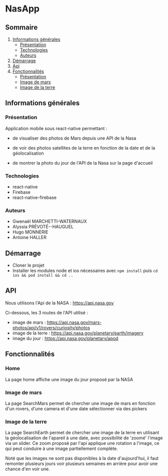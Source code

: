 # NasApp

## Sommaire
1. [Informations générales](#informations-generales)
    - [Présentation](#presentation)
    - [Technologies](#technologies)
    - [Auteurs](#auteurs)
2. [Démarrage](#demarrage)
3. [Api](#api)
3. [Fonctionnalités](#fonctionnalites)
    - [Présentation](#presentation)
    - [Image de mars](#image-de-mars)
    - [Image de la terre](#image-de-la-terre)
    
    
## Informations générales

### Présentation
Application mobile sous react-native permettant :
- de visualiser des photos de Mars depuis une API de la Nasa

- de voir des photos satellites de la terre en fonction de la date 
et de la géolocalisation

- de montrer la photo du jour de l'API de la Nasa sur la page d'accueil

### Technologies

- react-native
- Firebase
- react-native-firebase

### Auteurs

- Gwenaël MARCHETTI-WATERNAUX
- Alyssia PRÉVOTÉ--HAUGUEL
- Hugo MONNERIE
- Antoine HALLER

## Démarrage

- Cloner le projet 
- Installer les modules node et ios nécessaires avec `npm install` puis `cd ios && pod install && cd ..`

## API

Nous utilisons l'Api de la NASA : https://api.nasa.gov

Ci-dessous, les 3 routes de l'API utilisé :
- image de mars : https://api.nasa.gov/mars-photos/api/v1/rovers/curiosity/photos
- image de la terre : https://api.nasa.gov/planetary/earth/imagery
- image du jour : https://api.nasa.gov/planetary/apod

## Fonctionnalités

### Home
La page home affiche une image du jour proposé par la NASA

### Image de mars
La page SearchMars permet de chercher une image de mars
en fonction d'un rovers, d'une camera et d'une date sélectionner via des 
pickers

### Image de la terre
La page SearchEarth permet de chercher une image de la terre en utilisant 
la géolocalisation de l'apareil à une date, avec possibilité de 'zoomé' l'image
via un slider. Ce zoom proposé par l'api applique une rotation a l'image, ce
qui peut conduire à une image partiellement complète.

Noté que les images ne sont pas disponibles à la date d'aujourd'hui, 
il faut remonter plusieurs jours voir plusieurs semaines en arrière pour 
avoir une chance d'en voir une.




